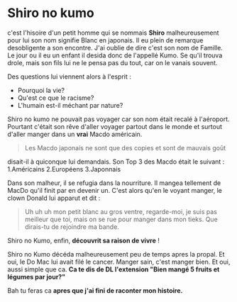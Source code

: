 # Shiro no kumo

c'est l'hisoire d'un petit homme qui se nommais **Shiro** malheureusement pour lui son nom signifie Blanc en japonais. Il eu plein de remarque desobligente a son encontre. J'ai oublie de dire c'est son nom de Famille. Le jour ou il eu un enfant il desida donc de l'appellé Kumo. Se qu'il trouva drole, mais son fils lui ne le pensa pas du tout, car on le vanais souvent. 

Des questions lui viennent alors à l'esprit :
- Pourquoi la vie?
- Qu'est ce que le racisme?
- L'humain est-il méchant par nature?

Shiro no kumo ne pouvait pas voyager car son nom était recalé à l'aéroport. Pourtant c'était son rêve d'aller voyager partout dans le monde et surtout d'aller manger dans un **vrai** Macdo américain.
>Les Macdo japonais ne sont que des copies et sont de mauvais goût

disait-il à quiconque lui demandais.
Son Top 3 des Macdo était le suivant :
1.Américains
2.Européens
3.Japonnais

Dans son malheur, il se refugia dans la nourriture. Il mangea tellement de MacDo qu'il finit par en devenir un. C'est alors qu'en le voyant manger, le clown Donald lui apparut et dit :
> Uh uh uh mon petit blanc au gros ventre, regarde-moi, je suis pas meilleur que toi, mais on se rue pour manger dans mon tieks. Que dirais-tu de rejoindre ma bande.

Shiro no Kumo, enfin, **découvrit sa raison de vivre** !

Shiro no Kumo décéda malheureusement peu de temps apres la propal. Et oui, le Do Mac lui avait filé le cancer. Manger sain, c'est manger bien. Et oui, aussi simple que ca. **Ca te dis de DL l'extension "Bien mangé 5 fruits et légumes par jour?"**

Bah tu feras ca **apres que j'ai fini de raconter mon histoire.**